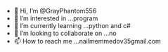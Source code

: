 - 👋 Hi, I’m @GrayPhantom556
- 👀 I’m interested in ...program
- 🌱 I’m currently learning ...python and c#
- 💞️ I’m looking to collaborate on ...no
- 📫 How to reach me ...nailmemmedov35gmail.com

<!---
GrayPhantom556/GrayPhantom556 is a ✨ special ✨ repository because its `README.md` (this file) appears on your GitHub profile.
You can click the Preview link to take a look at your changes.
--->
